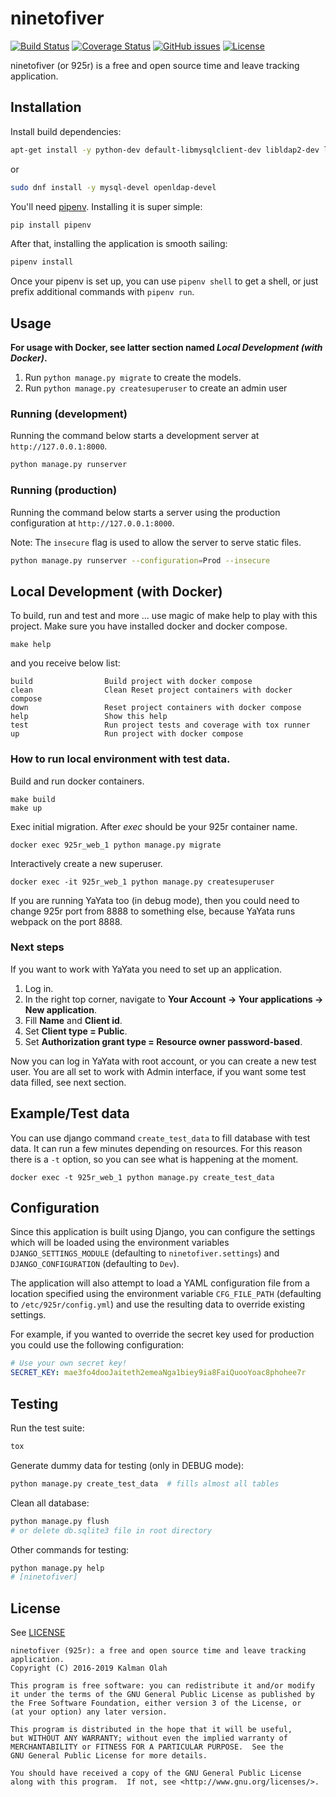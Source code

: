 ninetofiver
===========

[![Build Status](https://travis-ci.org/kalmanolah/925r.svg?branch=master)](https://travis-ci.org/kalmanolah/925r)
[![Coverage Status](https://coveralls.io/repos/github/kalmanolah/925r/badge.svg?branch=master)](https://coveralls.io/github/kalmanolah/925r?branch=master)
[![GitHub issues](https://img.shields.io/github/issues/kalmanolah/925r.svg)](https://shields.io)
[![License](https://img.shields.io/github/license/kalmanolah/925r.svg)](https://shields.io)

ninetofiver (or 925r) is a free and open source time and leave tracking application.

## Installation

Install build dependencies:

```bash
apt-get install -y python-dev default-libmysqlclient-dev libldap2-dev libsasl2-dev libssl-dev
```
or
```bash
sudo dnf install -y mysql-devel openldap-devel
```

You'll need [pipenv](https://docs.pipenv.org/). Installing it is super simple:

```bash
pip install pipenv
```

After that, installing the application is smooth sailing:

```bash
pipenv install
```

Once your pipenv is set up, you can use `pipenv shell` to get a shell, or
just prefix additional commands with `pipenv run`.

## Usage
**For usage with Docker, see latter section named _Local Development (with Docker)_.**
1. Run `python manage.py migrate` to create the models.
2. Run `python manage.py createsuperuser` to create an admin user

### Running (development)

Running the command below starts a development server at
`http://127.0.0.1:8000`.

```bash
python manage.py runserver
```

### Running (production)

Running the command below starts a server using the production configuration
at `http://127.0.0.1:8000`.

Note: The `insecure` flag is used to allow the server to serve static files.

```bash
python manage.py runserver --configuration=Prod --insecure
```

## Local Development (with Docker)

To build, run and test and more ... use magic of make help to play with this project.
Make sure you have installed docker and docker compose.
```shell
make help
```
and you receive below list:
```text
build                Build project with docker compose
clean                Clean Reset project containers with docker compose
down                 Reset project containers with docker compose
help                 Show this help
test                 Run project tests and coverage with tox runner
up                   Run project with docker compose
```
### How to run local environment with test data.
Build and run docker containers.
```shell
make build
make up
```
Exec initial migration. After _exec_ should be your 925r container name.
```shell
docker exec 925r_web_1 python manage.py migrate
```
Interactively create a new superuser.
```shell
docker exec -it 925r_web_1 python manage.py createsuperuser
```

If you are running YaYata too (in debug mode), then you could need to change 925r port from 
8888 to something else, because YaYata runs webpack on the port 8888.

### Next steps
If you want to work with YaYata you need to set up an application. 
1. Log in.
2. In the right top corner, navigate to **Your Account -> Your applications -> New application**.
3. Fill **Name** and **Client id**.
4. Set **Client type = Public**.
5. Set **Authorization grant type = Resource owner password-based**.

Now you can log in YaYata with root account, or you can create a new test user.
You are all set to work with Admin interface, if you want some test data filled, see next section.

## Example/Test data
You can use django command `create_test_data` to fill database with test data.
It can run a few minutes depending on resources. For this reason there is a `-t` option, so you 
can see what is happening at the moment. 
```shell
docker exec -t 925r_web_1 python manage.py create_test_data
```

## Configuration

Since this application is built using Django, you can configure the settings
which will be loaded using the environment variables `DJANGO_SETTINGS_MODULE`
(defaulting to `ninetofiver.settings`) and `DJANGO_CONFIGURATION` (defaulting
to `Dev`).

The application will also attempt to load a YAML configuration file from a
location specified using the environment variable `CFG_FILE_PATH` (defaulting
to `/etc/925r/config.yml`) and use the resulting data to override existing
settings.

For example, if you wanted to override the secret key used for production you
could use the following configuration:

```yaml
# Use your own secret key!
SECRET_KEY: mae3fo4dooJaiteth2emeaNga1biey9ia8FaiQuooYoac8phohee7r
```

## Testing

Run the test suite:

```bash
tox
```

Generate dummy data for testing (only in DEBUG mode):

```bash
python manage.py create_test_data  # fills almost all tables
```

Clean all database:

```bash
python manage.py flush
# or delete db.sqlite3 file in root directory
```

Other commands for testing:
```bash
python manage.py help
# [ninetofiver]
```

## License

See [LICENSE](LICENSE)

```
ninetofiver (925r): a free and open source time and leave tracking application.
Copyright (C) 2016-2019 Kalman Olah

This program is free software: you can redistribute it and/or modify
it under the terms of the GNU General Public License as published by
the Free Software Foundation, either version 3 of the License, or
(at your option) any later version.

This program is distributed in the hope that it will be useful,
but WITHOUT ANY WARRANTY; without even the implied warranty of
MERCHANTABILITY or FITNESS FOR A PARTICULAR PURPOSE.  See the
GNU General Public License for more details.

You should have received a copy of the GNU General Public License
along with this program.  If not, see <http://www.gnu.org/licenses/>.
```
